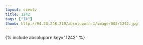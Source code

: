 ```yaml
--- 
layout: sieutv
title: 1242
tags: ["1k"]
thumb: http://94.23.248.219/absoluporn-1/image/002/1242.jpg
---
```

{% include absoluporn key="1242" %} 
